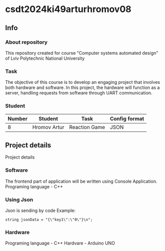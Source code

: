 # csdt2024ki49arturhromov08

## Info
### About repository
This repository created for course "Computer systems automated design" of Lviv Polytechnic National University

### Task
The objective of this course is to develop an engaging project that involves both hardware and software. In this project, the hardware will function as a server, handling requests from software through UART communication.

### Student
| Number | Student | Task | Config format|
| ------ | ------- | ---- | ------------ |
| 8  | Hromov Artur | Reaction Game | JSON |

## Project details
Project details

### Software
The frontend part of application will be written using Console Application. Programing language - C++

### Using Json
Json is sending by code 
Example: 

```
string jsonData = "{\"key1\":\"0\"}\n";
```

### Hardware
Programing language - C++
Hardvare - Arduino UNO
